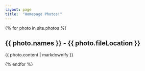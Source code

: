 ```yaml
---
layout: page
title:  "Homepage Photos!"
---
```


{% for photo in site.photos %}
  <h2>{{ photo.names }} - {{ photo.fileLocation }}</h2>
  <p>{{ photo.content | markdownify }}</p>
{% endfor %}
